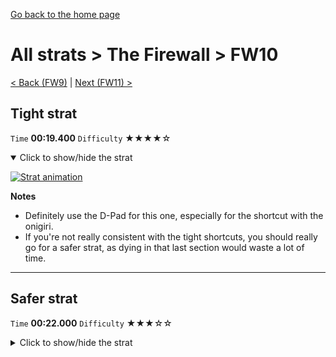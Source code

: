 [Go back to the home page](https://github.com/Doublevil/scbspeedrun)

# All strats > The Firewall > FW10

[< Back (FW9)](https://github.com/Doublevil/scbspeedrun/blob/main/levels/all_lvl/FW/FW9.md) | [Next (FW11) >](https://github.com/Doublevil/scbspeedrun/blob/main/levels/all_lvl/FW/FW11.md)

## Tight strat

`Time` **00:19.400** `Difficulty` ★★★★☆
<details open>
  <summary>Click to show/hide the strat</summary>

  [![Strat animation](https://github.com/Doublevil/scbspeedrun/blob/main/media/levels/FW/FW10_TightStrat.webp)](https://github.com/Doublevil/scbspeedrun/blob/main/media/levels/FW/FW10_TightStrat.mp4?raw=true)

  **Notes**
  - Definitely use the D-Pad for this one, especially for the shortcut with the onigiri.
  - If you're not really consistent with the tight shortcuts, you should really go for a safer strat, as dying in that last section would waste a lot of time.
</details>

---
## Safer strat

`Time` **00:22.000** `Difficulty` ★★★☆☆
<details>
  <summary>Click to show/hide the strat</summary>

  [![Strat animation](https://github.com/Doublevil/scbspeedrun/blob/main/media/levels/FW/FW10_SafeStrat.webp)](https://github.com/Doublevil/scbspeedrun/blob/main/media/levels/FW/FW10_SafeStrat.mp4?raw=true)

  **Notes**
  - Either the D-Pad or the stick should work well for this one.
</details>
